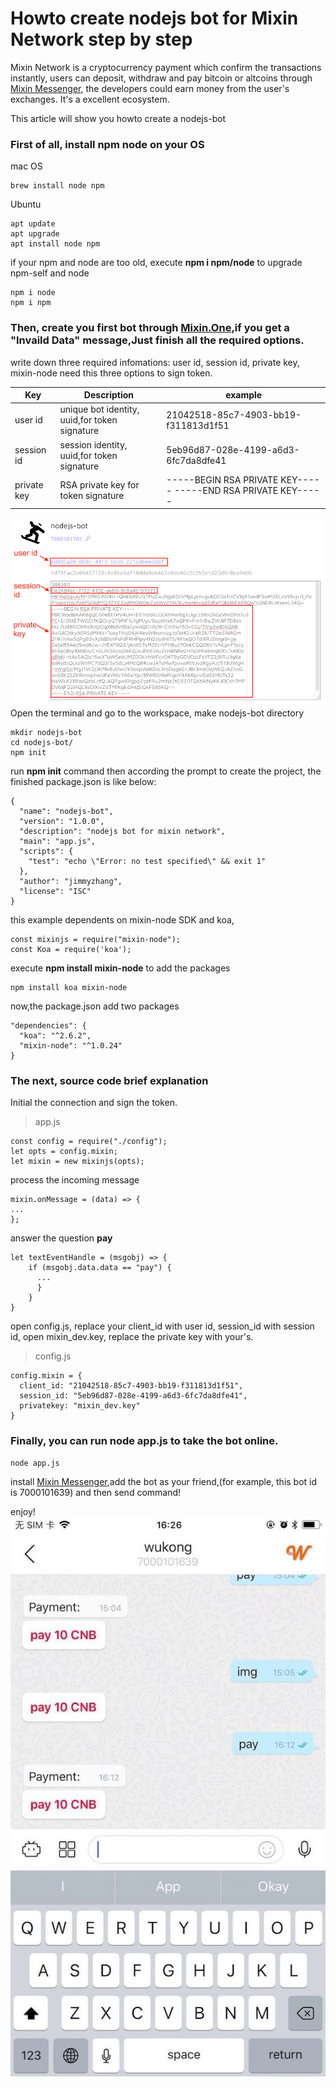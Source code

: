 # Howto create nodejs bot for Mixin Network step by step
Mixin Network is a cryptocurrency payment which confirm the transactions instantly,  users can deposit, withdraw and pay bitcoin or altcoins through [Mixin Messenger](https://mixin.one/),
the developers could earn money from the user's exchanges. It's a excellent ecosystem.

This article will show you howto create a nodejs-bot

### First of all, install npm node on your OS
mac OS
```
brew install node npm
```

Ubuntu
```
apt update
apt upgrade
apt install node npm
```
if your npm and node are too old, execute **npm i npm/node** to upgrade npm-self and node
```
npm i node
npm i npm
```

### Then, create you first bot through [Mixin.One](https://developers.mixin.one/dashboard),if you get a "Invaild Data" message,Just finish all the required options.
write down three required infomations: user id, session id, private key, mixin-node need this three options to sign token.

| Key | Description                                  |   example                                         |
| --- | -------------------------------------------- |  -------------------------------------------------
| user id | unique bot identity, uuid,for token signature | 21042518-85c7-4903-bb19-f311813d1f51          |
| session id | session identity, uuid,for token signature | 5eb96d87-028e-4199-a6d3-6fc7da8dfe41          |
| private key | RSA private key for token signature  | -----BEGIN RSA PRIVATE KEY----- -----END RSA PRIVATE KEY-----


![mixin_network-keys](https://github.com/wenewzhang/mixin_network-nodejs-bot/blob/master/mixin_network-keys.png)
Open the terminal and go to the workspace, make nodejs-bot directory
```
mkdir nodejs-bot
cd nodejs-bot/
npm init
```
run **npm init** command then according the prompt to create the project, the finished package.json is like below:
```
{
  "name": "nodejs-bot",
  "version": "1.0.0",
  "description": "nodejs bot for mixin network",
  "main": "app.js",
  "scripts": {
    "test": "echo \"Error: no test specified\" && exit 1"
  },
  "author": "jimmyzhang",
  "license": "ISC"
}
```
this example dependents on mixin-node SDK and koa,
```
const mixinjs = require("mixin-node");
const Koa = require('koa');
```
execute **npm install mixin-node** to add the packages
```
npm install koa mixin-node
```
now,the package.json add two packages
```
"dependencies": {
  "koa": "^2.6.2",
  "mixin-node": "^1.0.24"
}
```

### The next, source code brief explanation
Initial the connection and sign the token.
> app.js
```
const config = require("./config");
let opts = config.mixin;
let mixin = new mixinjs(opts);
```
process the incoming message
```
mixin.onMessage = (data) => {
...
};
```
answer the question **pay**
```
let textEventHandle = (msgobj) => {
    if (msgobj.data.data == "pay") {
      ...
      }
    }
}
```
open config.js, replace your client_id with user id, session_id with session id,
open mixin_dev.key, replace the private key with your's.
> config.js
```
config.mixin = {
  client_id: "21042518-85c7-4903-bb19-f311813d1f51",
  session_id: "5eb96d87-028e-4199-a6d3-6fc7da8dfe41",
  privatekey: "mixin_dev.key"
}
```
### Finally, you can run **node app.js** to take the bot online.
```
node app.js
```

install [Mixin Messenger](https://mixin.one/),add the bot as your friend,(for example, this bot id is 7000101639) and then send command!

enjoy!
![mixin_messenger](https://github.com/wenewzhang/mixin_network-nodejs-bot/blob/master/mixin_messenger-bot.jpeg)

